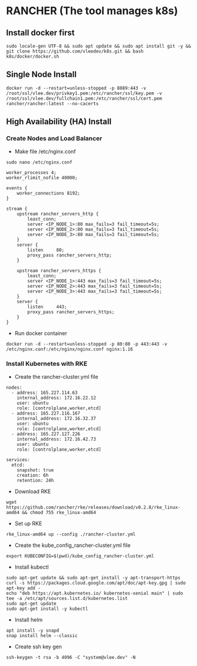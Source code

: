 # RANCHER (The tool manages k8s)
## Install docker first
```
sudo locale-gen UTF-8 && sudo apt update && sudo apt install git -y && git clone https://github.com/vleedev/k8s.git && bash k8s/docker/docker.sh
```
## Single Node Install
```
docker run -d --restart=unless-stopped -p 8889:443 -v /root/ssl/vlee.dev/privkey1.pem:/etc/rancher/ssl/key.pem -v /root/ssl/vlee.dev/fullchain1.pem:/etc/rancher/ssl/cert.pem rancher/rancher:latest --no-cacerts
```
## High Availability (HA) Install
### Create Nodes and Load Balancer
- Make file /etc/nginx.conf
```
sudo nano /etc/nginx.conf
```
```
worker_processes 4;
worker_rlimit_nofile 40000;

events {
    worker_connections 8192;
}

stream {
    upstream rancher_servers_http {
        least_conn;
        server <IP_NODE_1>:80 max_fails=3 fail_timeout=5s;
        server <IP_NODE_2>:80 max_fails=3 fail_timeout=5s;
        server <IP_NODE_3>:80 max_fails=3 fail_timeout=5s;
    }
    server {
        listen     80;
        proxy_pass rancher_servers_http;
    }

    upstream rancher_servers_https {
        least_conn;
        server <IP_NODE_1>:443 max_fails=3 fail_timeout=5s;
        server <IP_NODE_2>:443 max_fails=3 fail_timeout=5s;
        server <IP_NODE_3>:443 max_fails=3 fail_timeout=5s;
    }
    server {
        listen     443;
        proxy_pass rancher_servers_https;
    }
}
```
- Run docker container
```
docker run -d --restart=unless-stopped -p 80:80 -p 443:443 -v /etc/nginx.conf:/etc/nginx/nginx.conf nginx:1.16
```
### Install Kubernetes with RKE
- Create the rancher-cluster.yml file
```
nodes:
  - address: 165.227.114.63
    internal_address: 172.16.22.12
    user: ubuntu
    role: [controlplane,worker,etcd]
  - address: 165.227.116.167
    internal_address: 172.16.32.37
    user: ubuntu
    role: [controlplane,worker,etcd]
  - address: 165.227.127.226
    internal_address: 172.16.42.73
    user: ubuntu
    role: [controlplane,worker,etcd]

services:
  etcd:
    snapshot: true
    creation: 6h
    retention: 24h
```
- Download RKE
```
wget https://github.com/rancher/rke/releases/download/v0.2.8/rke_linux-amd64 && chmod 755 rke_linux-amd64
```
- Set up RKE
```
rke_linux-amd64 up --config ./rancher-cluster.yml
```
- Create the kube_config_rancher-cluster.yml file
```
export KUBECONFIG=$(pwd)/kube_config_rancher-cluster.yml
```
- Install kubectl
```
sudo apt-get update && sudo apt-get install -y apt-transport-https
curl -s https://packages.cloud.google.com/apt/doc/apt-key.gpg | sudo apt-key add -
echo "deb https://apt.kubernetes.io/ kubernetes-xenial main" | sudo tee -a /etc/apt/sources.list.d/kubernetes.list
sudo apt-get update
sudo apt-get install -y kubectl
```
- Install helm
```
apt install -y snapd
snap install helm --classic
```
- Create ssh key gen
```
ssh-keygen -t rsa -b 4096 -C "system@vlee.dev" -N
```
